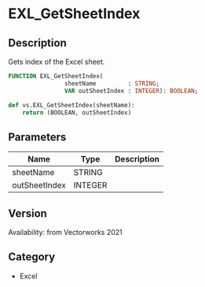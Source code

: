 # EXL_GetSheetIndex

## Description
Gets index of the Excel sheet.

```pascal
FUNCTION EXL_GetSheetIndex(
				sheetName         : STRING;
				VAR outSheetIndex : INTEGER): BOOLEAN;
```

```python
def vs.EXL_GetSheetIndex(sheetName):
    return (BOOLEAN, outSheetIndex)
```

## Parameters
|Name|Type|Description|
|---|---|---|
|sheetName|STRING|   |
|outSheetIndex|INTEGER|   |

## Version
Availability: from Vectorworks 2021

## Category
* Excel


